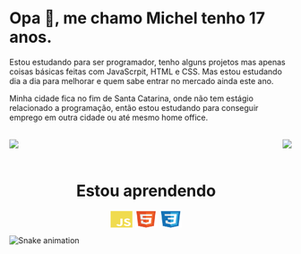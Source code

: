 <h1>Opa 🫡, me chamo Michel tenho 17 anos.</h1>

<p>Estou estudando para ser programador, tenho alguns projetos mas apenas coisas básicas feitas com JavaScrpit, HTML e CSS. Mas estou estudando dia a dia para melhorar e quem sabe entrar no mercado ainda este ano.</p>
<p>Minha cidade fica no fim de Santa Catarina, onde não tem estágio relacionado a programação, então estou estudando para conseguir emprego em outra cidade ou até mesmo home office.</p><br>

<div style="display: inline_block">
  <img  height="180em" src="https://github-readme-stats.vercel.app/api?username=HazyKa&show_icons=true&theme=tokyonight"/>
  <img align="right" height="180em" src="https://github-readme-stats.vercel.app/api/top-langs/?username=HazyKa&layout=compact&theme=tokyonight"/>
</div><br>

<div  align="center"> 
      <h1 align="center">Estou aprendendo</h1>
      <img align="center" height="30" width="40" alt="js-icon"  src="https://raw.githubusercontent.com/devicons/devicon/master/icons/javascript/javascript-plain.svg">
      <img align="center" height="30" width="40" alt="html-icon" src="https://raw.githubusercontent.com/devicons/devicon/master/icons/html5/html5-original.svg">
      <img align="center" height="30" width="40" alt="css-icon" src="https://raw.githubusercontent.com/devicons/devicon/master/icons/css3/css3-original.svg">
</div>
  
![Snake animation](https://github.com/LuigiGF/LuigiGF/blob/output/github-contribution-grid-snake.svg)
